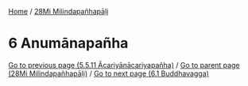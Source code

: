 
[Home](/) / [28Mi Milindapañhapāḷi](../28Mi.md)

# 6 Anumānapañha


[Go to previous page (5.5.11 Ācariyānācariyapañha)](5/5.5/5.5.11.md) / [Go to parent page (28Mi Milindapañhapāḷi)](0.md) / [Go to next page (6.1 Buddhavagga)](6/6.1.md)


